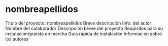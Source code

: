 # nombreapellidos
Título del proyecto: nombreapellidos
Breve descripción
Info. del autor
Nombre del colaborador
Descripción breve del proyecto
Requisitos para su instalación/puesta en marcha
Guía rápida de instalación
Información sobre los autores

